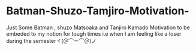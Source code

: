 # Batman-Shuzo-Tamjiro-Motivation-
Just Some Batman , shuzo Matsoaka and Tanjiro Kamado Motivation to be embeded to my notion for tough times i.e when I am feeling like a loser during the 
semesterヾ(＠⌒ー⌒＠)ノ
